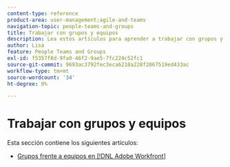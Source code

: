 ```yaml
---
content-type: reference
product-area: user-management;agile-and-teams
navigation-topic: people-teams-and-groups
title: Trabajar con grupos y equipos
description: Lea estos artículos para aprender a trabajar con grupos y equipos en Workfront.
author: Lisa
feature: People Teams and Groups
exl-id: f5357f8d-9fa0-46f2-9ae5-7fc224c52fc1
source-git-commit: 9693ac3792fec3eca6218a228f2067519ed433ac
workflow-type: tm+mt
source-wordcount: '34'
ht-degree: 0%

---
```


# Trabajar con grupos y equipos

Esta sección contiene los siguientes artículos:

* [Grupos frente a equipos en [!DNL Adobe Workfront]](../../people-teams-and-groups/work-with-groups-and-teams/understanding-differences-and-similarities-between-groups-and-teams.md)
